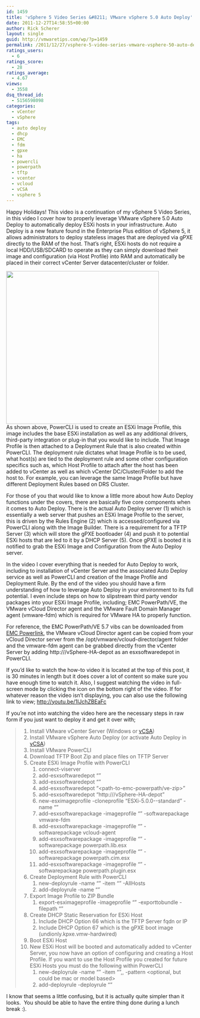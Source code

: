 ```yaml
---
id: 1459
title: 'vSphere 5 Video Series &#8211; VMware vSphere 5.0 Auto Deploy'
date: 2011-12-27T14:58:55+00:00
author: Rick Scherer
layout: single
guid: http://vmwaretips.com/wp/?p=1459
permalink: /2011/12/27/vsphere-5-video-series-vmware-vsphere-50-auto-deploy/
ratings_users:
  - 6
ratings_score:
  - 28
ratings_average:
  - 4.67
views:
  - 3558
dsq_thread_id:
  - 5156598098
categories:
  - vCenter
  - vSphere
tags:
  - auto deploy
  - dhcp
  - EMC
  - fdm
  - gpxe
  - ha
  - powercli
  - powerpath
  - tftp
  - vcenter
  - vcloud
  - vCSA
  - vsphere 5
---
```

<center>
</center>

Happy Holidays! This video is a continuation of my vSphere 5 Video Series, in this video I cover how to properly leverage VMware vSphere 5.0 Auto Deploy to automatically deploy ESXi hosts in your infrastructure. Auto Deploy is a new feature found in the Enterprise Plus edition of vSphere 5, it allows administrators to deploy stateless images that are deployed via gPXE directly to the RAM of the host. That&#8217;s right, ESXi hosts do not require a local HDD/USB/SDCARD to operate as they can simply download their image and configuration (via Host Profile) into RAM and automatically be placed in their correct vCenter Server datacenter/cluster or folder.

<p style="text-align: left; ">
  <a href="http://vmwaretips.com/wp/wp-content/uploads/2011/07/imagebuild.png"><img class="aligncenter" title="Image BUilder" src="http://vmwaretips.com/wp/wp-content/uploads/2011/07/imagebuild.png" alt="" width="410" /></a><br /> As shown above, PowerCLI is used to create an ESXi Image Profile, this image includes the base ESXi installation as well as any additional drivers, third-party integration or plug-in that you would like to include. That Image Profile is then attached to a Deployment Rule that is also created within PowerCLI. The deployment rule dictates what Image Profile is to be used, what host(s) are tied to the deployment rule and some other configuration specifics such as, which Host Profile to attach after the host has been added to vCenter as well as which vCenter DC/Cluster/Folder to add the host to. For example, you can leverage the same Image Profile but have different Deployment Rules based on DRS Cluster.
</p>

<p style="text-align: left; ">
  For those of you that would like to know a little more about how Auto Deploy functions under the covers, there are basically five core components when it comes to Auto Deploy. There is the actual Auto Deploy server (1) which is essentially a web server that pushes an ESXi Image Profile to the server, this is driven by the Rules Engine (2) which is accessed/configured via PowerCLI along with the Image Builder. There is a requirement for a TFTP Server (3) which will store the gPXE bootloader (4) and push it to potential ESXi hosts that are led to it by a DHCP Server (5). Once gPXE is booted it is notified to grab the ESXi Image and Configuration from the Auto Deploy server.
</p>

<p style="text-align: left; ">
  In the video I cover everything that is needed for Auto Deploy to work, including to installation of vCenter Server and the associated Auto Deploy service as well as PowerCLI and creation of the Image Profile and Deployment Rule. By the end of the video you should have a firm understanding of how to leverage Auto Deploy in your environment to its full potential. I even include steps on how to slipstream third party vendor packages into your ESXi Image Profile, including; EMC PowerPath/VE, the VMware vCloud Director agent and the VMware Fault Domain Manager agent (vmware-fdm) which is required for VMware HA to properly function.
</p>

<p style="text-align: left; ">
  For reference, the EMC PowerPath/VE 5.7 vibs can be downloaded from <a href="powerlink.emc.com" target="_blank">EMC Powerlink</a>, the VMware vCloud Director agent can be copied from your vCloud Director server from the /opt/vmware/vcloud-director/agent folder and the vmware-fdm agent can be grabbed directly from the vCenter Server by adding http://<vcenter-server>/vSphere-HA-depot as an esxsoftwaredepot in PowerCLI.
</p>

<p style="text-align: left; ">
  <!--more-->
</p>

<p style="text-align: left; ">
  <span>If you&#8217;d like to watch the how-to video it is located at the top of this post, it is 30 minutes in length but it does cover a lot of content so make sure you have enough time to watch it. Also, I suggest watching the video in full-screen mode by clicking the icon on the bottom right of the video. If for whatever reason the video isn’t displaying, you can also use the following link to view; </span><a href="http://youtu.be/1IJchZBEaFc" target="_blank">http://youtu.be/1IJchZBEaFc</a>
</p>

<p style="text-align: left; ">
  If you&#8217;re not into watching the video here are the necessary steps in raw form if you just want to deploy it and get it over with;
</p>

>   1. Install VMware vCenter Server (Windows or <a href="http://vmwaretips.com/wp/2011/10/13/vsphere-5-video-series-install-vcenter-50-in-around-5-minutes/" target="_blank">vCSA</a>)
>   2. Install VMware vSphere Auto Deploy (or activate Auto Deploy in <a href="http://vmwaretips.com/wp/2011/10/13/vsphere-5-video-series-install-vcenter-50-in-around-5-minutes/" target="_blank">vCSA</a>)
>   3. Install VMware PowerCLI
>   4. Download TFTP Boot Zip and place files on TFTP Server
>   5. Create ESXi Image Profile with PowerCLI 
>       1. connect-viserver <vcenter-server-fqdn>
>       2. add-esxsoftwaredepot &#8220;<path-to-esxi-zip>&#8221;
>       3. add-esxsoftwaredepot &#8220;<path-to-vcloud-director-agent-zip>&#8221;
>       4. add-esxsoftwaredepot &#8220;<path-to-emc-powerpath/ve-zip>&#8221;
>       5. add-esxsoftwaredepot &#8220;http://<vcenter-server-fqdn>/vSphere-HA-depot&#8221;
>       6. new-esximageprofile -cloneprofile &#8220;ESXi-5.0.0-<buildnumber>-standard&#8221; -name &#8220;<ImageProfileName>&#8221;
>       7. add-esxsoftwarepackage -imageprofile &#8220;<ImageProfileName>&#8221; -softwarepackage vmware-fdm
>       8. add-esxsoftwarepackage -imageprofile &#8220;<ImageProfileName>&#8221; -softwarepackage vcloud-agent
>       9. add-esxsoftwarepackage -imageprofile &#8220;<ImageProfileName>&#8221; -softwarepackage powerpath.lib.esx
>      10. add-esxsoftwarepackage -imageprofile &#8220;<ImageProfileName>&#8221; -softwarepackage powerpath.cim.esx
>      11. add-esxsoftwarepackage -imageprofile &#8220;<ImageProfileName>&#8221; -softwarepackage powerpath.plugin.esx
>   6. Create Deployment Rule with PowerCLI 
>       1. new-deployrule -name &#8220;<DeployRuleName>&#8221; -item &#8220;<ImageProfileName>&#8221; -AllHosts
>       2. add-deployrule -name &#8220;<DeployRuleName>&#8221;
>   7. Export Image Profile to ZIP Bundle 
>       1. export-esximageprofile -imageprofile &#8220;<ImageProfileName>&#8221; -exporttobundle -filepath &#8220;<path-and-filename-for-zip>&#8221;
>   8. Create DHCP Static Reservation for ESXi Host 
>       1. Include DHCP Option 66 which is the TFTP Server fqdn or IP
>       2. Include DHCP Option 67 which is the gPXE boot image (undionly.kpxe.vmw-hardwired)
>   9. Boot ESXi Host
>  10. New ESXi Host will be booted and automatically added to vCenter Server, you now have an option of configuring and creating a Host Profile. If you want to use the Host Profile you created for future ESXi Hosts you must do the following within PowerCLI 
>       1. new-deployrule -name &#8220;<DeployRuleName>&#8221; -item &#8220;<ImageProfileName>&#8221;,<HostProfileName>,<DRS-ClusterName> -pattern <optional, but could be mac or model based>
>       2. add-deployrule -deployrule &#8220;<DeployRuleName>&#8221;

<div>
  I know that seems a little confusing, but it is actually quite simpler than it looks.  You should be able to have the entire thing done during a lunch break :).
</div>

<div>
</div>